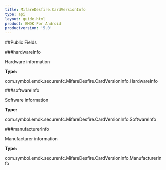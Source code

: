```yaml
---
title: MifareDesfire.CardVersionInfo
type: api
layout: guide.html
product: EMDK For Android
productversion: '5.0'
---
```





##Public Fields

###hardwareInfo

Hardware information

**Type:**

com.symbol.emdk.securenfc.MifareDesfire.CardVersionInfo.HardwareInfo

###softwareInfo

Software information

**Type:**

com.symbol.emdk.securenfc.MifareDesfire.CardVersionInfo.SoftwareInfo

###manufacturerInfo

Manufacturer information

**Type:**

com.symbol.emdk.securenfc.MifareDesfire.CardVersionInfo.ManufacturerInfo





